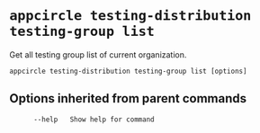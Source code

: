 # `appcircle testing-distribution testing-group list`

Get all testing group list of current organization.

```plaintext
appcircle testing-distribution testing-group list [options]
```

## Options inherited from parent commands

```plaintext
      --help   Show help for command
```

